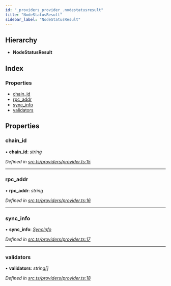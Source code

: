 ```yaml
---
id: "_providers_provider_.nodestatusresult"
title: "NodeStatusResult"
sidebar_label: "NodeStatusResult"
---
```


## Hierarchy

* **NodeStatusResult**

## Index

### Properties

* [chain_id](_providers_provider_.nodestatusresult.md#chain_id)
* [rpc_addr](_providers_provider_.nodestatusresult.md#rpc_addr)
* [sync_info](_providers_provider_.nodestatusresult.md#sync_info)
* [validators](_providers_provider_.nodestatusresult.md#validators)

## Properties

###  chain_id

• **chain_id**: *string*

*Defined in [src.ts/providers/provider.ts:15](https://github.com/nearprotocol/nearlib/blob/2987fdb/src.ts/providers/provider.ts#L15)*

___

###  rpc_addr

• **rpc_addr**: *string*

*Defined in [src.ts/providers/provider.ts:16](https://github.com/nearprotocol/nearlib/blob/2987fdb/src.ts/providers/provider.ts#L16)*

___

###  sync_info

• **sync_info**: *[SyncInfo](_providers_provider_.syncinfo.md)*

*Defined in [src.ts/providers/provider.ts:17](https://github.com/nearprotocol/nearlib/blob/2987fdb/src.ts/providers/provider.ts#L17)*

___

###  validators

• **validators**: *string[]*

*Defined in [src.ts/providers/provider.ts:18](https://github.com/nearprotocol/nearlib/blob/2987fdb/src.ts/providers/provider.ts#L18)*
